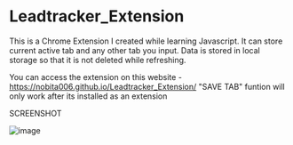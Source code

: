 # Leadtracker_Extension

This is a Chrome Extension I created while learning Javascript.
It can store current active tab and any other tab you input. Data is stored in local storage so that it is not deleted while refreshing.

You can access the extension on this website - https://nobita006.github.io/Leadtracker_Extension/
"SAVE TAB" funtion will only work after its installed as an extension

SCREENSHOT

![image](https://user-images.githubusercontent.com/110232335/226118976-07a46d6e-8d04-431c-934b-7540ffe952d8.png)
